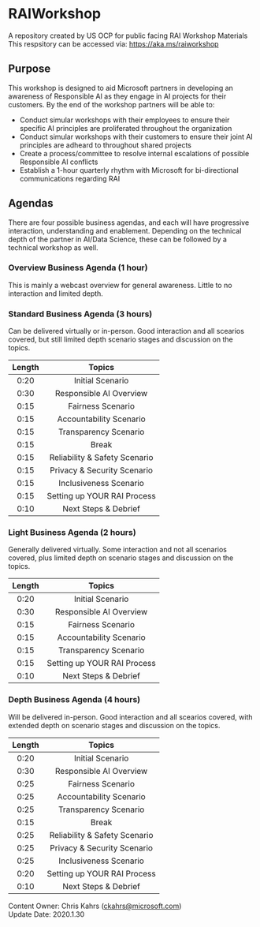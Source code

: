# RAIWorkshop
A repository created by US OCP for public facing RAI Workshop Materials <br>
This respsitory can be accessed via: https://aka.ms/raiworkshop

## Purpose
This workshop is designed to aid Microsoft partners in developing an awareness of Responsible AI as they engage in AI projects for their customers.  By the end of the workshop partners will be able to:
* Conduct simular workshops with their employees to ensure their specific AI principles are proliferated throughout the organization
* Conduct simular workshops with their customers to ensure their joint AI principles are adheard to throughout shared projects
* Create a process/committee to resolve internal escalations of possible Responsible AI conflicts
* Establish a 1-hour quarterly rhythm with Microsoft for bi-directional communications regarding RAI
  

## Agendas
There are four possible business agendas, and each will have progressive interaction, understanding and enablement.  Depending on the technical depth of the partner in AI/Data Science, these can be followed by a technical workshop as well.

### Overview Business Agenda (1 hour)
This is mainly a webcast overview for general awareness.  Little to no interaction and limited depth.

### Standard Business Agenda (3 hours)
Can be delivered virtually or in-person.  Good interaction and all scearios covered, but still limited depth scenario stages and discussion on the topics.

| Length |  Topics                      |
|:------:|:----------------------------:|
| 0:20   |Initial Scenario              |
| 0:30   |Responsible AI Overview       |
| 0:15   |Fairness Scenario             |
| 0:15   |Accountability Scenario       |
| 0:15   |Transparency Scenario         |
| 0:15   |Break                         |
| 0:15   |Reliability & Safety Scenario |
| 0:15   |Privacy & Security Scenario   |
| 0:15   |Inclusiveness Scenario        |
| 0:15   |Setting up YOUR RAI Process   |
| 0:10   |Next Steps & Debrief          |

### Light Business Agenda (2 hours)
Generally delivered virtually.  Some interaction and not all scenarios covered, plus limited depth on scenario stages and discussion on the topics.

| Length |  Topics                    |
|:------:|:--------------------------:|
| 0:20   |Initial Scenario            |
| 0:30   |Responsible AI Overview     |
| 0:15   |Fairness Scenario           |
| 0:15   |Accountability Scenario     |
| 0:15   |Transparency Scenario       |
| 0:15   |Setting up YOUR RAI Process |
| 0:10   |Next Steps & Debrief        |


### Depth Business Agenda (4 hours)
Will be delivered in-person.  Good interaction and all scearios covered, with extended depth on scenario stages and discussion on the topics.

| Length |  Topics                    |
|:------:|:--------------------------:|
| 0:20   |Initial Scenario            |
| 0:30   |Responsible AI Overview     |
| 0:25   |Fairness Scenario           |
| 0:25   |Accountability Scenario     |
| 0:25   |Transparency Scenario       |
| 0:15   |Break                       |
| 0:25   |Reliability & Safety Scenario |
| 0:25   |Privacy & Security Scenario |
| 0:25   |Inclusiveness Scenario      |
| 0:20   |Setting up YOUR RAI Process |
| 0:10   |Next Steps & Debrief        |


Content Owner: Chris Kahrs (ckahrs@microsoft.com)<br>
Update Date: 2020.1.30
